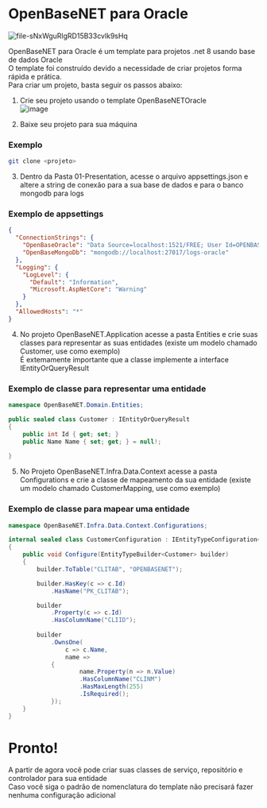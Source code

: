 # OpenBaseNET para Oracle
![file-sNxWguRlgRD15B33cvlk9sHq](https://github.com/britors/OpenBaseNETOracle/assets/183213/449f9dbe-8a57-4be0-a010-85bc26ef36a8)






OpenBaseNET para Oracle é um template para projetos .net 8 usando base de dados Oracle <br/>
O template foi construído devido a necessidade de criar projetos  forma rápida e prática. <br/>
Para criar um projeto, basta seguir os passos abaixo: <br/>
1) Crie seu projeto usando o template OpenBaseNETOracle <br/>
![image](https://github.com/britors/OpenBaseNETOracle/assets/183213/1503d4b0-d7d9-4e25-a3ae-ec93c74a421e)


2) Baixe seu projeto para sua máquina <br/>
### Exemplo
```bash
git clone <projeto>
```
3) Dentro da Pasta 01-Presentation, acesse o arquivo appsettings.json e altere a string de conexão para a sua base de dados e para o banco mongodb para logs <br/>
### Exemplo de appsettings
```json
{
  "ConnectionStrings": {
    "OpenBaseOracle": "Data Source=localhost:1521/FREE; User Id=OPENBASENET;Password=OPENBASENET;",
    "OpenBaseMongoDb": "mongodb://localhost:27017/logs-oracle"
  },
  "Logging": {
    "LogLevel": {
      "Default": "Information",
      "Microsoft.AspNetCore": "Warning"
    }
  },
  "AllowedHosts": "*"
}
```
4) No projeto OpenBaseNET.Application acesse a pasta Entities e crie suas classes para representar as suas entidades (existe um modelo chamado Customer, use como exemplo) <br/>
   É extemamente importante que a classe implemente a interface IEntityOrQueryResult <br/>
### Exemplo de classe para representar uma entidade
```csharp
namespace OpenBaseNET.Domain.Entities;

public sealed class Customer : IEntityOrQueryResult
{
    public int Id { get; set; }
    public Name Name { set; get; } = null!;
 
}
```
5) No Projeto OpenBaseNET.Infra.Data.Context acesse a pasta Configurations e crie a classe de mapeamento da sua entidade (existe um modelo chamado CustomerMapping, use como exemplo) <br/>
### Exemplo de classe para mapear uma entidade
```csharp
namespace OpenBaseNET.Infra.Data.Context.Configurations;

internal sealed class CustomerConfiguration : IEntityTypeConfiguration<Customer>
{
    public void Configure(EntityTypeBuilder<Customer> builder)
    {
        builder.ToTable("CLITAB", "OPENBASENET");

        builder.HasKey(c => c.Id)
            .HasName("PK_CLITAB");

        builder
            .Property(c => c.Id)
            .HasColumnName("CLIID");
        
        builder
            .OwnsOne(
                c => c.Name, 
                name =>
            {
                    name.Property(n => n.Value)
                    .HasColumnName("CLINM")
                    .HasMaxLength(255)
                    .IsRequired();
            });
    }
}
```
# Pronto!
A partir de agora você pode criar suas classes de serviço, repositório e controlador para sua entidade <br/>
Caso você siga o padrão de nomenclatura do template não precisará fazer nenhuma configuração adicional <br/>
